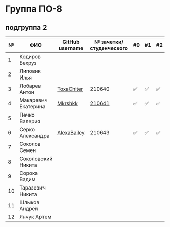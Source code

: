 # Группа ПО-8

## подгруппа 2

|№|ФИО| GitHub username  | № зачетки/студенческого     |#0|#1|#2|#3|#4|#5|#6|#7|#8|
|---|---|------------------|-----------------------------|---|---|---|---|---|---|---|---|---|
|1 |Кодиров Бехруз||                             |||||||||||
|2 |Липовик Илья||                             |||||||||||
|3 |Лобарев Антон|[ToxaChiter](https://github.com/ToxaChiter "GitHub link")| 210640                      |:white_check_mark:|:white_check_mark:|:white_check_mark:|:white_check_mark:|||||||
|4 |Макаревич Екатерина|[Mkrshkk](https://github.com/Mkrshkk)| [210641](./trunk/PO210641/) |:white_check_mark:|:white_check_mark:|:white_check_mark:|||:white_check_mark:|||||
|5 |Печко Валерия||                             |||||||||||
|6 |Серко Александра|[AlexaBailey](https://github.com/AlexaBailey)| 210643                      |:white_check_mark:|:white_check_mark:|:white_check_mark:||||||||
|7 |Соколов Семен||                             |||||||||||
|8 |Соколовский Никита||                             |||||||||||
|9|Сорока Вадим||                             |||||||||||
|10|Таразевич Никита||                             |||||||||||
|11|Шлыков Андрей||                             |||||||||||
|12|Янчук Артем||                             |||||||||||
